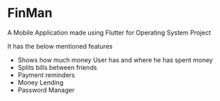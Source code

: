 # FinMan

A Mobile Application made using Flutter for Operating System Project

It has the below mentioned features
- Shows how much money User has and where he has spent money
- Splits bills between friends
- Payment reminders
- Money Lending
- Password Manager
